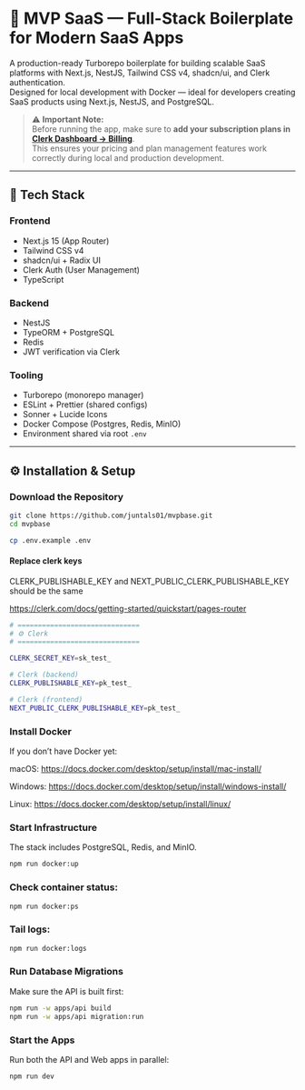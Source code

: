 # 🧱 MVP SaaS — Full-Stack Boilerplate for Modern SaaS Apps

A production-ready Turborepo boilerplate for building scalable SaaS platforms with Next.js, NestJS, Tailwind CSS v4, shadcn/ui, and Clerk authentication.  
Designed for local development with Docker — ideal for developers creating SaaS products using Next.js, NestJS, and PostgreSQL.

> ⚠️ **Important Note:**  
> Before running the app, make sure to **add your subscription plans in [Clerk Dashboard → Billing](https://dashboard.clerk.com/)**.  
> This ensures your pricing and plan management features work correctly during local and production development.

---

## 🚀 Tech Stack

### Frontend

- Next.js 15 (App Router)
- Tailwind CSS v4
- shadcn/ui + Radix UI
- Clerk Auth (User Management)
- TypeScript

### Backend

- NestJS
- TypeORM + PostgreSQL
- Redis
- JWT verification via Clerk

### Tooling

- Turborepo (monorepo manager)
- ESLint + Prettier (shared configs)
- Sonner + Lucide Icons
- Docker Compose (Postgres, Redis, MinIO)
- Environment shared via root `.env`

---

## ⚙️ Installation & Setup

### Download the Repository

```bash
git clone https://github.com/juntals01/mvpbase.git
cd mvpbase

cp .env.example .env
```

#### Replace clerk keys

CLERK_PUBLISHABLE_KEY and NEXT_PUBLIC_CLERK_PUBLISHABLE_KEY should be the same

https://clerk.com/docs/getting-started/quickstart/pages-router

```bash
# ==============================
# ⚙️ Clerk
# ==============================

CLERK_SECRET_KEY=sk_test_

# Clerk (backend)
CLERK_PUBLISHABLE_KEY=pk_test_

# Clerk (frontend)
NEXT_PUBLIC_CLERK_PUBLISHABLE_KEY=pk_test_
```

### Install Docker

If you don’t have Docker yet:

macOS: https://docs.docker.com/desktop/setup/install/mac-install/

Windows: https://docs.docker.com/desktop/setup/install/windows-install/

Linux: https://docs.docker.com/desktop/setup/install/linux/

### Start Infrastructure

The stack includes PostgreSQL, Redis, and MinIO.

```bash
npm run docker:up
```

### Check container status:

```bash
npm run docker:ps
```

### Tail logs:

```bash
npm run docker:logs
```

### Run Database Migrations

Make sure the API is built first:

```bash
npm run -w apps/api build
npm run -w apps/api migration:run
```

### Start the Apps

Run both the API and Web apps in parallel:

```bash
npm run dev
```
